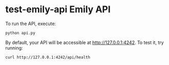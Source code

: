 
# test-emily-api Emily API

To run the API, execute: 
```
python api.py
```

By default, your API will be accessible at http://127.0.0.1:4242.
To test it, try running: 
```
curl http://127.0.0.1:4242/api/health
```

